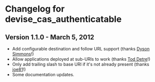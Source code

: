# Changelog for devise\_cas\_authenticatable

## Version 1.1.0 - March 5, 2012

* Add configurable destination and follow URL support (thanks [Dyson Simmons](https://github.com/dyson)!)
* Allow applications deployed at sub-URIs to work (thanks [Tod Detre](https://github.com/tod)!)
* Only add trailing slash to base URI if it's not already present (thanks [joe81](https://github.com/joe81)!)
* Some documentation updates.